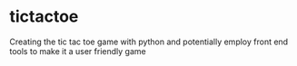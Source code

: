 # tictactoe
Creating the tic tac toe game with python and potentially employ front end tools to make it a user friendly game
